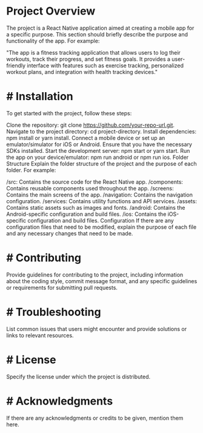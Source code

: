 #  Project Overview
The project is a React Native application aimed at creating a mobile app for a specific purpose. This section should briefly describe the purpose and functionality of the app. For example:

"The app is a fitness tracking application that allows users to log their workouts, track their progress, and set fitness goals. It provides a user-friendly interface with features such as exercise tracking, personalized workout plans, and integration with health tracking devices."

# # Installation
To get started with the project, follow these steps:

Clone the repository: git clone https://github.com/your-repo-url.git.
Navigate to the project directory: cd project-directory.
Install dependencies: npm install or yarn install.
Connect a mobile device or set up an emulator/simulator for iOS or Android. Ensure that you have the necessary SDKs installed.
Start the development server: npm start or yarn start.
Run the app on your device/emulator: npm run android or npm run ios.
Folder Structure
Explain the folder structure of the project and the purpose of each folder. For example:

/src: Contains the source code for the React Native app.
/components: Contains reusable components used throughout the app.
/screens: Contains the main screens of the app.
/navigation: Contains the navigation configuration.
/services: Contains utility functions and API services.
/assets: Contains static assets such as images and fonts.
/android: Contains the Android-specific configuration and build files.
/ios: Contains the iOS-specific configuration and build files.
Configuration
If there are any configuration files that need to be modified, explain the purpose of each file and any necessary changes that need to be made.

# # Contributing
Provide guidelines for contributing to the project, including information about the coding style, commit message format, and any specific guidelines or requirements for submitting pull requests.

# # Troubleshooting
List common issues that users might encounter and provide solutions or links to relevant resources.

# # License
Specify the license under which the project is distributed.

# # Acknowledgments
If there are any acknowledgments or credits to be given, mention them here.
